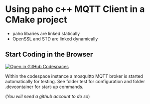 # Using paho c++ MQTT Client in a CMake project
* paho libaries are linked statically
* OpenSSL and STD are linked dynamically

## Start Coding in the Browser

[![Open in GitHub Codespaces](https://github.com/codespaces/badge.svg)](https://github.com/codespaces/new?hide_repo_select=true&ref=master&repo=593240255&machine=basicLinux32gb&devcontainer_path=.devcontainer%2Fdevcontainer.json&location=WestEurope)

Within the codespace instance a mosquitto MQTT broker is started automatically for testing. See folder test for configuration and folder .devcontainer for start-up commands.

(_You will need a github account to do so_)


